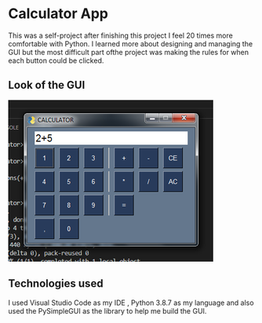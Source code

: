 # Calculator App 

This was a self-project after finishing this project I feel 20 times more comfortable with Python.
I learned more about designing and managing the GUI but the most difficult part ofthe project was making the rules for when each button could be clicked.

## Look of the GUI
![screenshot of the GUI](https://github.com/miljkovicjovan/calculator-python/blob/main/public/gui.png)

## Technologies used
I used Visual Studio Code as my IDE , Python 3.8.7 as my language and also used the PySimpleGUI as the library to help me build the GUI.
